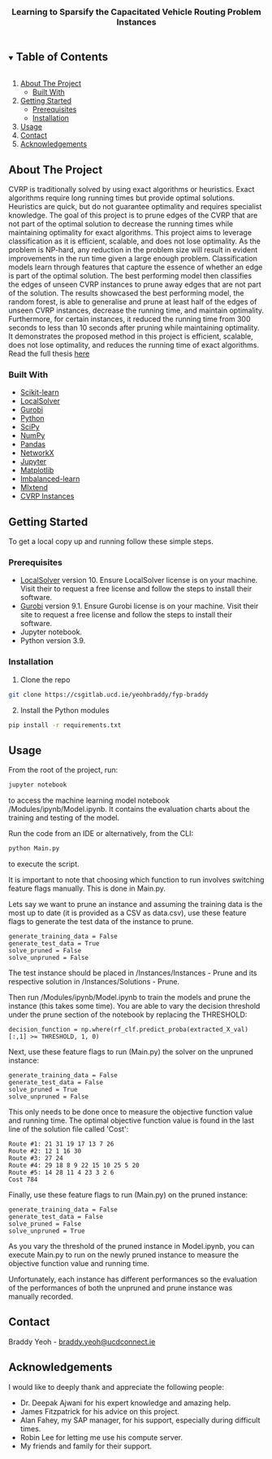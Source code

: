 <!--
*** Thanks for checking out the Best-README-Template. If you have a suggestion
*** that would make this better, please fork the repo and create a pull request
*** or simply open an issue with the tag "enhancement".
*** Thanks again! Now go create something AMAZING! :D
***
***
***
*** To avoid retyping too much info. Do a search and replace for the following:
*** github_username, repo_name, twitter_handle, email, project_title, project_description
-->

<!-- PROJECT SHIELDS -->
<!--
*** I'm using markdown "reference style" links for readability.
*** Reference links are enclosed in brackets [ ] instead of parentheses ( ).
*** See the bottom of this document for the declaration of the reference variables
*** for contributors-url, forks-url, etc. This is an optional, concise syntax you may use.
*** https://www.markdownguide.org/basic-syntax/#reference-style-links
-->

<!-- [![Contributors][contributors-shield]][contributors-url]
[![Forks][forks-shield]][forks-url]
[![Stargazers][stars-shield]][stars-url]
[![Issues][issues-shield]][issues-url]
[![MIT License][license-shield]][license-url]
[![LinkedIn][linkedin-shield]][linkedin-url] -->

<!-- PROJECT LOGO -->
<br />
<p align="center">
  <a href="https://csgitlab.ucd.ie/yeohbraddy/fyp-braddy">
    <!-- <img src="images/logo.png" alt="Logo" width="80" height="80"> -->
  </a>

  <h3 align="center">Learning to Sparsify the Capacitated Vehicle Routing Problem Instances</h3>
</p>

<!-- TABLE OF CONTENTS -->
<details open="open">
  <summary><h2 style="display: inline-block">Table of Contents</h2></summary>
  <ol>
    <li>
      <a href="#about-the-project">About The Project</a>
      <ul>
        <li><a href="#built-with">Built With</a></li>
      </ul>
    </li>
    <li>
      <a href="#getting-started">Getting Started</a>
      <ul>
        <li><a href="#prerequisites">Prerequisites</a></li>
        <li><a href="#installation">Installation</a></li>
      </ul>
    </li>
    <li><a href="#usage">Usage</a></li>
    <li><a href="#contact">Contact</a></li>
    <li><a href="#acknowledgements">Acknowledgements</a></li>
  </ol>
</details>

<!-- ABOUT THE PROJECT -->

## About The Project

CVRP is traditionally solved by using exact algorithms or heuristics. Exact algorithms require long running times but provide optimal solutions. Heuristics are quick, but do not guarantee optimality and requires specialist knowledge. The goal of this project is to prune edges of the CVRP that are not part of the optimal solution to decrease the running times while maintaining optimality for exact algorithms. This project aims to leverage classification as it is efficient, scalable, and does not lose optimality. As the problem is NP-hard, any reduction in the problem size will result in evident improvements in the run time given a large enough problem. Classification models learn through features that capture the essence of whether an edge is part of the optimal solution. The best performing model then classifies the edges of unseen CVRP instances to prune away edges that are not part of the solution. The results showcased the best performing model, the random forest, is able to generalise and prune at least half of the edges of unseen CVRP instances, decrease the running time, and maintain optimality. Furthermore, for certain instances, it reduced the running time from 300 seconds to less than 10 seconds after pruning while maintaining optimality. It demonstrates the proposed method in this project is efficient, scalable, does not lose optimality, and reduces the running time of exact algorithms. Read the full thesis [here](https://www.overleaf.com/read/bxhhdpfvpkwb)

### Built With

- [Scikit-learn](https://scikit-learn.org/stable/)
- [LocalSolver](https://www.localsolver.com/docs/last/index.html)
- [Gurobi](https://www.gurobi.com/)
- [Python](https://www.python.org/)
- [SciPy](https://www.scipy.org/)
- [NumPy](https://numpy.org/)
- [Pandas](https://pandas.pydata.org/)
- [NetworkX](https://networkx.org/documentation/stable/index.html)
- [Jupyter](https://jupyter.org/)
- [Matplotlib](https://matplotlib.org/)
- [Imbalanced-learn](https://imbalanced-learn.org/stable/)
- [Mlxtend](http://rasbt.github.io/mlxtend/)
- [CVRP Instances](http://dimacs.rutgers.edu/programs/challenge/vrp/cvrp/)

<!-- GETTING STARTED -->

## Getting Started

To get a local copy up and running follow these simple steps.

### Prerequisites

- [LocalSolver](https://www.localsolver.com/docs/last/index.html) version 10. Ensure LocalSolver license is on your machine. Visit their to request a free license and follow the steps to install their software.
- [Gurobi](https://www.gurobi.com/) version 9.1. Ensure Gurobi license is on your machine. Visit their site to request a free license and follow the steps to install their software.
- Jupyter notebook.
- Python version 3.9.

### Installation

1. Clone the repo

```sh
git clone https://csgitlab.ucd.ie/yeohbraddy/fyp-braddy
```

2. Install the Python modules

```sh
pip install -r requirements.txt
```

<!-- USAGE EXAMPLES -->

## Usage

From the root of the project, run:

```sh
jupyter notebook
```

to access the machine learning model notebook /Modules/ipynb/Model.ipynb. It contains the evaluation charts about the training and testing of the model.

Run the code from an IDE or alternatively, from the CLI:

```sh
python Main.py
```

to execute the script.

It is important to note that choosing which function to run involves switching feature flags manually. This is done in Main.py.

Lets say we want to prune an instance and assuming the training data is the most up to date (it is provided as a CSV as data.csv), use these feature flags to generate the test data of the instance to prune.

```
generate_training_data = False
generate_test_data = True
solve_pruned = False
solve_unpruned = False
```

The test instance should be placed in /Instances/Instances - Prune and its respective solution in /Instances/Solutions - Prune.

Then run /Modules/ipynb/Model.ipynb to train the models and prune the instance (this takes some time). You are able to vary the decision threshold under the prune section of the notebook by replacing the THRESHOLD:

```
decision_function = np.where(rf_clf.predict_proba(extracted_X_val)[:,1] >= THRESHOLD, 1, 0)
```

Next, use these feature flags to run (Main.py) the solver on the unpruned instance:

```
generate_training_data = False
generate_test_data = False
solve_pruned = True
solve_unpruned = False
```

This only needs to be done once to measure the objective function value and running time. The optimal objective function value is found in the last line of the solution file called 'Cost':

```
Route #1: 21 31 19 17 13 7 26
Route #2: 12 1 16 30
Route #3: 27 24
Route #4: 29 18 8 9 22 15 10 25 5 20
Route #5: 14 28 11 4 23 3 2 6
Cost 784
```

Finally, use these feature flags to run (Main.py) on the pruned instance:

```
generate_training_data = False
generate_test_data = False
solve_pruned = False
solve_unpruned = True
```

As you vary the threshold of the pruned instance in Model.ipynb, you can execute Main.py to run on the newly pruned instance to measure the objective function value and running time.

Unfortunately, each instance has different performances so the evaluation of the performances of both the unpruned and prune instance was manually recorded.

<!-- CONTACT -->

## Contact

Braddy Yeoh - braddy.yeoh@ucdconnect.ie

<!-- ACKNOWLEDGEMENTS -->

## Acknowledgements

I would like to deeply thank and appreciate the following people:

- Dr. Deepak Ajwani for his expert knowledge and amazing help.
- James Fitzpatrick for his advice on this project.
- Alan Fahey, my SAP manager, for his support, especially during difficult times.
- Robin Lee for letting me use his compute server.
- My friends and family for their support.

<!-- MARKDOWN LINKS & IMAGES -->
<!-- https://www.markdownguide.org/basic-syntax/#reference-style-links -->

[contributors-shield]: https://img.shields.io/github/contributors/github_username/repo.svg?style=for-the-badge
[contributors-url]: https://github.com/github_username/repo/graphs/contributors
[forks-shield]: https://img.shields.io/github/forks/github_username/repo.svg?style=for-the-badge
[forks-url]: https://github.com/github_username/repo/network/members
[stars-shield]: https://img.shields.io/github/stars/github_username/repo.svg?style=for-the-badge
[stars-url]: https://github.com/github_username/repo/stargazers
[issues-shield]: https://img.shields.io/github/issues/github_username/repo.svg?style=for-the-badge
[issues-url]: https://github.com/github_username/repo/issues
[license-shield]: https://img.shields.io/github/license/github_username/repo.svg?style=for-the-badge
[license-url]: https://github.com/github_username/repo/blob/master/LICENSE.txt
[linkedin-shield]: https://img.shields.io/badge/-LinkedIn-black.svg?style=for-the-badge&logo=linkedin&colorB=555
[linkedin-url]: https://linkedin.com/in/github_username
